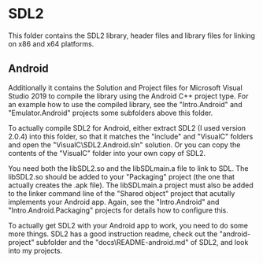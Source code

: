 # SDL2 #

This folder contains the SDL2 library, header files and library files for
linking on x86 and x64 platforms.

## Android ##

Additionally it contains the Solution and Project files for Microsoft Visual
Studio 2019 to compile the library using the Android C++ project type. For an
example how to use the compiled library, see the "Intro.Android" and
"Emulator.Android" projects some subfolders above this folder.

To actually compile SDL2 for Android, either extract SDL2 (I used version
2.0.4) into this folder, so that it matches the "include" and "VisualC"
folders and open the "VisualC\SDL2.Android.sln" solution. Or you can copy the
contents of the "VisualC" folder into your own copy of SDL2.

You need both the libSDL2.so and the libSDLmain.a file to link to SDL. The
libSDL2.so should be added to your "Packaging" project (the one that actually
creates the .apk file). The libSDLmain.a project must also be added to the
linker command line of the "Shared object" project that acutally implements
your Android app. Again, see the "Intro.Android" and "Intro.Android.Packaging"
projects for details how to configure this.

To actually get SDL2 with your Android app to work, you need to do some more
things. SDL2 has a good instruction readme, check out the "android-project"
subfolder and the "docs\README-android.md" of SDL2, and look into my projects.
